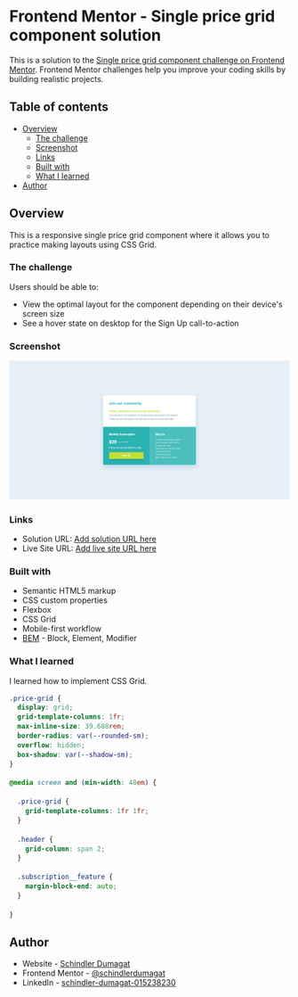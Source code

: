 # Frontend Mentor - Single price grid component solution

This is a solution to the [Single price grid component challenge on Frontend Mentor](https://www.frontendmentor.io/challenges/single-price-grid-component-5ce41129d0ff452fec5abbbc). Frontend Mentor challenges help you improve your coding skills by building realistic projects. 

## Table of contents

- [Overview](#overview)
  - [The challenge](#the-challenge)
  - [Screenshot](#screenshot)
  - [Links](#links)
  - [Built with](#built-with)
  - [What I learned](#what-i-learned)
- [Author](#author)

## Overview

This is a responsive single price grid component where it allows you to practice making layouts using CSS Grid.

### The challenge

Users should be able to:

- View the optimal layout for the component depending on their device's screen size
- See a hover state on desktop for the Sign Up call-to-action

### Screenshot

![](./screenshot.png)

### Links

- Solution URL: [Add solution URL here](https://your-solution-url.com)
- Live Site URL: [Add live site URL here](https://your-live-site-url.com)

### Built with

- Semantic HTML5 markup
- CSS custom properties
- Flexbox
- CSS Grid
- Mobile-first workflow
- [BEM](https://getbem.com/) - Block, Element, Modifier

### What I learned

I learned how to implement CSS Grid.

```css
.price-grid {
  display: grid;
  grid-template-columns: 1fr;
  max-inline-size: 39.688rem;
  border-radius: var(--rounded-sm);
  overflow: hidden;
  box-shadow: var(--shadow-sm);
}

@media screen and (min-width: 48em) {
  
  .price-grid {
    grid-template-columns: 1fr 1fr;
  }

  .header {
    grid-column: span 2;
  }

  .subscription__feature {
    margin-block-end: auto;
  }

}
```

## Author

- Website - [Schindler Dumagat](https://schindlerdumagat.github.io/webportfolio/)
- Frontend Mentor - [@schindlerdumagat](https://www.frontendmentor.io/profile/schindlerdumagat)
- LinkedIn - [schindler-dumagat-015238230](https://www.linkedin.com/in/schindler-dumagat-015238230/)
